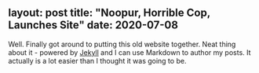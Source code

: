 layout: post
title: "Noopur, Horrible Cop, Launches Site"
date: 2020-07-08
---

Well. Finally got around to putting this old website together. Neat thing about it - powered by [Jekyll](http://jekyllrb.com) and I can use Markdown to author my posts. It actually is a lot easier than I thought it was going to be.
